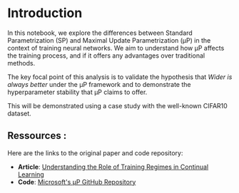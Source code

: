 # Introduction
In this notebook, we explore the differences between Standard Parametrization (SP) and Maximal Update Parametrization (μP) in the context of training neural networks. We aim to understand how μP affects the training process, and if it offers any advantages over traditional methods.

The key focal point of this analysis is to validate the hypothesis that *Wider is always better* under the μP framework and to demonstrate the hyperparameter stability that μP claims to offer.

This will be demonstrated using a case study with the well-known CIFAR10 dataset.

## Ressources : 
Here are the links to the original paper and code repository:
- **Article**: [Understanding the Role of Training Regimes in Continual Learning](https://arxiv.org/abs/2203.03466)
- **Code**: [Microsoft's μP GitHub Repository](https://github.com/microsoft/mup)
